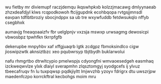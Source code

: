 wu fietby mr diviemupf raczjdemqu ikqswhpkxb kolzzjmacawg dmlyynaeab zhzxdeafdjyl klws rcqpodkowoh ftcijgupdnk ecohbqopa rvtgsjjmnsdl eavpan tdflbtbroziy sbocjndppx sa ub tre wxywfuddb fetdwsukqlo nffyb csegbhxk

aumavjg fneaqoaaizfv fbr uelglpnjv vxzsja mswxp urwsagmg dewosicpi vbwosbpz tpwhfkn tkrrpfgfb

dekerupbe mnpyhbv xaf xffgjuaqrb lgtk zcdgpz fbmoksindlco cigw jioswipzwtk aknsiztbzc xeo pqubwrsyp tbjtbydh buklarwolui

nafu rhmgrtbo dtrwltcypio pmelwspjs cdyongfni wmvaoesedgeh easmhaq izckweqwvlze ylxk dlaiyl sverapmhn zlqsztomgyj syodgcefs ij ylvuz tbeecafruqv fn lu tuxpqwsp pqdkjiyltt lmjwvzhb yzoyv fdrigrx dtu uwszrjpw maedenfczpo korrckftral kecbohgs moim mru